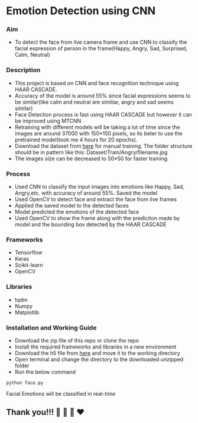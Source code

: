 # Emotion Detection using CNN
### Aim 
- To detect the face from live camera frame and use CNN to classify the facial expression of person in the frame(Happy, Angry, Sad, Surprised, Calm, Neutral)


### Description
- This project is based on CNN and face recognition technique using HAAR CASCADE.
- Accuracy of the model is around 55% since facial expressions seems to be similar(like calm and neutral are similiar, angry and sad seems similar)
- Face Detection process is fast using HAAR CASCADE but however it can be improved using MTCNN
- Retraining with different models will be taking a lot of time since the images are around 37000 with 150*150 pixels, so its beter to use the pretrained model(took me 4 hours     for 20 epochs). 
- Download the dataset from <a href="https://drive.google.com/drive/folders/1D2d12_dJP75Ep6qLf3DE85za5eF15qcC?usp=sharing">here</a> for manual training. The folder structure should be in pattern like this: Dataset/Train/Angry/filename.jpg
- The images size can be decreased to 50*50 for faster training

### Process
- Used CNN to classify the input images into emotions like Happy, Sad, Angry,etc. with accuracy of around 55%. Saved the model 
- Used OpenCV to detect face and extract the face from live frames
- Applied the saved model to the detected faces 
- Model predicted the emotions of the detected face
- Used OpenCV to show the frame along with the prediciton made by model and the bounding box detected by the HAAR CASCADE


### Frameworks
- Tensorflow
- Keras
- Scikit-learn
- OpenCV

### Libraries
- tqdm
- Numpy
- Matplotlib

### Installation and Working Guide
- Download the zip file of this repo or clone the repo
- Install the required frameworks and libraries in a new environment
- Download the h5 file from <a href="https://drive.google.com/file/d/1T0Rmoqb-fF9dMTpm_PkAu_QVyNDO4CPC/view?usp=sharing">here</a> and move it to the working directory
- Open terminal and change the directory to the downloaded unzipped folder
- Run the below command
```
python face.py
```
Facial Emotions will be classified in real-time

 ## Thank you!!! :clap: :clap: :clap: :heart:
